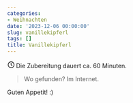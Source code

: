 ```yaml
---
categories:
- Weihnachten
date: '2023-12-06 00:00:00'
slug: vanillekipferl
tags: []
title: Vanillekipferl
---
```



<svg xmlns="http://www.w3.org/2000/svg" class="icon icon-tabler icon-tabler-clock" width="17" height="17" viewBox="0 0 22 22" stroke-width="2" stroke="currentColor" fill="none" stroke-linecap="round" stroke-linejoin="round">
  <path stroke="none" d="M0 0h24v24H0z"></path>
  <circle cx="12" cy="12" r="9"></circle>
  <polyline points="12 7 12 12 15 15"></polyline>
</svg> Die Zubereitung dauert ca. 60 Minuten.

> Wo gefunden? Im Internet.

Guten Appetit! :)